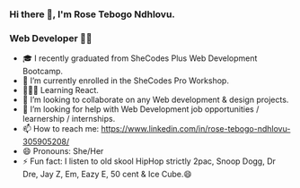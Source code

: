 ### Hi there 👋, I'm Rose Tebogo Ndhlovu.
### Web Developer 👩‍💻

- 🎓 I recently graduated from SheCodes Plus Web Development Bootcamp.
- 🔭 I’m currently enrolled in the SheCodes Pro Workshop.
- 👩🏽‍💻 Learning React.
- 👯 I’m looking to collaborate on any Web development & design projects.
- 🤔 I’m looking for help with Web Development job opportunities / learnership / internships.
- 📫 How to reach me: https://www.linkedin.com/in/rose-tebogo-ndhlovu-305905208/ 
- 😄 Pronouns: She/Her
- ⚡ Fun fact: I listen to old skool HipHop strictly 2pac, Snoop Dogg, Dr Dre, Jay Z, Em, Eazy E, 50 cent & Ice Cube.😄



